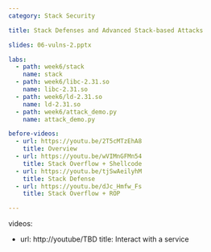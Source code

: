 ```yaml
---
category: Stack Security

title: Stack Defenses and Advanced Stack-based Attacks

slides: 06-vulns-2.pptx

labs: 
  - path: week6/stack
    name: stack
  - path: week6/libc-2.31.so
    name: libc-2.31.so
  - path: week6/ld-2.31.so
    name: ld-2.31.so
  - path: week6/attack_demo.py
    name: attack_demo.py

before-videos:
  - url: https://youtu.be/2T5cMTzEhA8
    title: Overview
  - url: https://youtu.be/wVIMnGFMn54
    title: Stack Overflow + Shellcode
  - url: https://youtu.be/tjSwAeilyhM
    title: Stack Defense
  - url: https://youtu.be/dJc_Hmfw_Fs
    title: Stack Overflow + ROP

---
```

videos:
  - url: http://youtube/TBD
    title: Interact with a service
